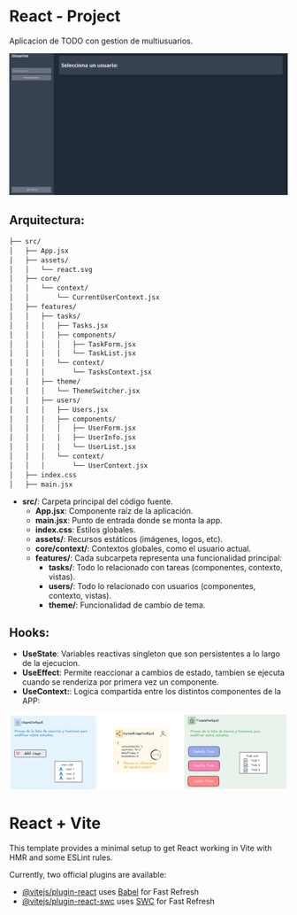# React - Project
Aplicacion de TODO con gestion de multiusuarios.

![Portada](https://raw.githubusercontent.com/4lex3/React-Project/refs/heads/main/docs/portada.png)

## Arquitectura:

```sh
├── src/
│   ├── App.jsx
│   ├── assets/
│   │   └── react.svg
│   ├── core/
│   │   └── context/
│   │       └── CurrentUserContext.jsx
│   ├── features/
│   │   ├── tasks/
│   │   │   ├── Tasks.jsx
│   │   │   ├── components/
│   │   │   │   ├── TaskForm.jsx
│   │   │   │   └── TaskList.jsx
│   │   │   └── context/
│   │   │       └── TasksContext.jsx
│   │   ├── theme/
│   │   │   └── ThemeSwitcher.jsx
│   │   ├── users/
│   │   │   ├── Users.jsx
│   │   │   ├── components/
│   │   │   │   ├── UserForm.jsx
│   │   │   │   ├── UserInfo.jsx
│   │   │   │   └── UserList.jsx
│   │   │   └── context/
│   │   │       └── UserContext.jsx
│   ├── index.css
│   ├── main.jsx
```
- **src/**: Carpeta principal del código fuente.
  - **App.jsx**: Componente raíz de la aplicación.
  - **main.jsx**: Punto de entrada donde se monta la app.
  - **index.css**: Estilos globales.
  - **assets/**: Recursos estáticos (imágenes, logos, etc).
  - **core/context/**: Contextos globales, como el usuario actual.
  - **features/**: Cada subcarpeta representa una funcionalidad principal:
    - **tasks/**: Todo lo relacionado con tareas (componentes, contexto, vistas).
    - **users/**: Todo lo relacionado con usuarios (componentes, contexto, vistas).
    - **theme/**: Funcionalidad de cambio de tema.

## Hooks:

- **UseState**: Variables reactivas singleton que son persistentes a lo largo de la ejecucion.
- **UseEffect**: Permite reaccionar a cambios de estado, tambien se ejecuta cuando se renderiza por primera vez un componente.
- **UseContext:**: Logica compartida entre los distintos componentes de la APP:


![UseContext](https://raw.githubusercontent.com/4lex3/React-Project/refs/heads/main/docs/Drawing%202025-04-27%2011.57.05.excalidraw.png)


# React + Vite

This template provides a minimal setup to get React working in Vite with HMR and some ESLint rules.

Currently, two official plugins are available:

- [@vitejs/plugin-react](https://github.com/vitejs/vite-plugin-react/blob/main/packages/plugin-react/README.md) uses [Babel](https://babeljs.io/) for Fast Refresh
- [@vitejs/plugin-react-swc](https://github.com/vitejs/vite-plugin-react-swc) uses [SWC](https://swc.rs/) for Fast Refresh
